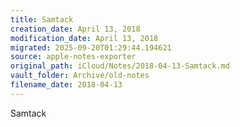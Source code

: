 ```yaml
---
title: Samtack
creation_date: April 13, 2018
modification_date: April 13, 2018
migrated: 2025-09-20T01:29:44.194621
source: apple-notes-exporter
original_path: iCloud/Notes/2018-04-13-Samtack.md
vault_folder: Archive/old-notes
filename_date: 2018-04-13
---
```



Samtack 
